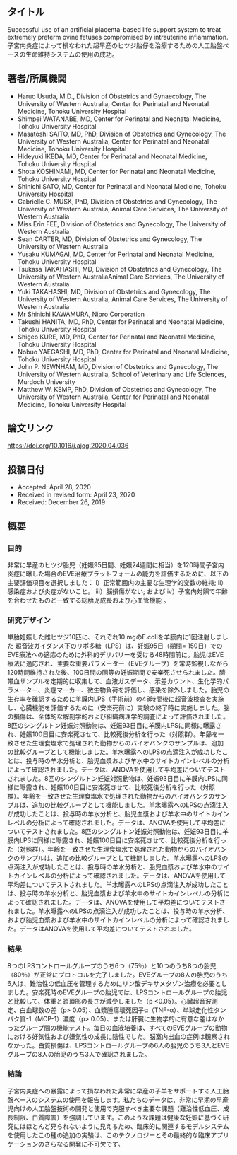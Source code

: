 ## タイトル
Successful use of an artificial placenta-based life support system to treat extremely preterm ovine fetuses compromised by intrauterine inflammation.  
子宮内炎症によって損なわれた超早産のヒツジ胎仔を治療するための人工胎盤ベースの生命維持システムの使用の成功。

## 著者/所属機関
* Haruo Usuda, M.D., Division of Obstetrics and Gynaecology, The University of Western Australia, Center for Perinatal and Neonatal Medicine, Tohoku University Hospital
* Shimpei WATANABE, MD, Center for Perinatal and Neonatal Medicine, Tohoku University Hospital
* Masatoshi SAITO, MD, PhD, Division of Obstetrics and Gynecology, The University of Western Australia, Center for Perinatal and Neonatal Medicine, Tohoku University Hospital
* Hideyuki IKEDA, MD, Center for Perinatal and Neonatal Medicine, Tohoku University Hospital
* Shota KOSHINAMI, MD, Center for Perinatal and Neonatal Medicine, Tohoku University Hospital
* Shinichi SATO, MD, Center for Perinatal and Neonatal Medicine, Tohoku University Hospital
* Gabrielle C. MUSK, PhD, Division of Obstetrics and Gynecology, The University of Western Australia, Animal Care Services, The University of Western Australia
* Miss Erin FEE, Division of Obstetrics and Gynecology, The University of Western Australia
* Sean CARTER, MD, Division of Obstetrics and Gynecology, The University of Western Australia
* Yusaku KUMAGAI, MD, Center for Perinatal and Neonatal Medicine, Tohoku University Hospital
* Tsukasa TAKAHASHI, MD, Division of Obstetrics and Gynecology, The University of Western AustraliaAnimal Care Services, The University of Western Australia
* Yuki TAKAHASHI, MD, Division of Obstetrics and Gynecology, The University of Western Australia, Animal Care Services, The University of Western Australia
* Mr Shinichi KAWAMURA, Nipro Corporation
* Takushi HANITA, MD, PhD, Center for Perinatal and Neonatal Medicine, Tohoku University Hospital
* Shigeo KURE, MD, PhD, Center for Perinatal and Neonatal Medicine, Tohoku University Hospital
* Nobuo YAEGASHI, MD, PhD, Center for Perinatal and Neonatal Medicine, Tohoku University Hospital
* John P. NEWNHAM, MD, Division of Obstetrics and Gynecology, The University of Western Australia, School of Veterinary and Life Sciences, Murdoch University
* Matthew W. KEMP, PhD, Division of Obstetrics and Gynecology, The University of Western Australia, Center for Perinatal and Neonatal Medicine, Tohoku University Hospital

## 論文リンク
https://doi.org/10.1016/j.ajog.2020.04.036

## 投稿日付
* Accepted: April 28, 2020
* Received in revised form: April 23, 2020
* Received: December 26, 2019

## 概要
### 目的
非常に早産のヒツジ胎児（妊娠95日間、妊娠24週間に相当）を120時間子宮内炎症に曝した場合のEVE治療プラットフォームの能力を評価するために、以下の主要評価項目を選択しました： i）正常範囲内の主要な生理学的変数の維持; ii）感染症および炎症がないこと。 iii）脳損傷がない; および iv）子宮内対照で年齢を合わせたものと一致する総胎児成長および心血管機能 。
### 研究デザイン
単胎妊娠した雌ヒツジ10匹に、それぞれ10 mgのE.coliを羊膜内に1回注射しました 超音波ガイダンス下のリポ多糖（LPS）は、妊娠95日（期間= 150日）でのEVE療法への適応のために外科的デリバリーを受ける48時間前に。胎児はEVE療法に適応され、主要な重要パラメーター（EVEグループ）を常時監視しながら120時間維持された後、100日間の同等の妊娠期間で安楽死させられました。臍帯血サンプルを定期的に収集して、血液ガスデータ、示差カウント、生化学的パラメーター、炎症マーカー、微生物負荷を評価し、感染を除外しました。胎児の生存率を確認するために羊膜内LPS（手術前）の48時間後に超音波検査を実施し、心臓機能を評価するために（安楽死前に）実験の終了時に実施しました。脳の損傷は、全体的な解剖学的および組織病理学的調査によって評価されました。8匹のシングルトン妊娠対照動物は、妊娠93日目に羊膜内LPSに同様に曝露され、妊娠100日目に安楽死させて、比較死後分析を行った（対照群）。年齢を一致させた生理食塩水で処理された動物からのバイオバンクのサンプルは、追加の比較グループとして機能しました。羊水曝露へのLPSの点滴注入が成功したことは、投与時の羊水分析と、胎児血漿および羊水中のサイトカインレベルの分析によって確認されました。データは、ANOVAを使用して平均差についてテストされました。8匹のシングルトン妊娠対照動物は、妊娠93日目に羊膜内LPSに同様に曝露され、妊娠100日目に安楽死させて、比較死後分析を行った（対照群）。年齢を一致させた生理食塩水で処理された動物からのバイオバンクのサンプルは、追加の比較グループとして機能しました。羊水曝露へのLPSの点滴注入が成功したことは、投与時の羊水分析と、胎児血漿および羊水中のサイトカインレベルの分析によって確認されました。データは、ANOVAを使用して平均差についてテストされました。8匹のシングルトン妊娠対照動物は、妊娠93日目に羊膜内LPSに同様に曝露され、妊娠100日目に安楽死させて、比較死後分析を行った（対照群）。年齢を一致させた生理食塩水で処理された動物からのバイオバンクのサンプルは、追加の比較グループとして機能しました。羊水曝露へのLPSの点滴注入が成功したことは、投与時の羊水分析と、胎児血漿および羊水中のサイトカインレベルの分析によって確認されました。データは、ANOVAを使用して平均差についてテストされました。羊水曝露へのLPSの点滴注入が成功したことは、投与時の羊水分析と、胎児血漿および羊水中のサイトカインレベルの分析によって確認されました。データは、ANOVAを使用して平均差についてテストされました。羊水曝露へのLPSの点滴注入が成功したことは、投与時の羊水分析、および胎児血漿および羊水中のサイトカインレベルの分析によって確認されました。データはANOVAを使用して平均差についてテストされました。
### 結果
8つのLPSコントロールグループのうち6つ（75％）と10つのうち8つの胎児（80％）が正常にプロトコルを完了しました。EVEグループの8人の胎児のうち6人は、難治性の低血圧を管理するためにリン酸デキサメタゾン治療を必要としました。安楽死時のEVEグループの胎児では、LPSコントロールグループの胎児と比較して、体重と頭頂部の長さが減少しました（p <0.05）。心臓超音波測定、白血球数の差（p> 0.05）、血漿腫瘍壊死因子α（TNF-α）、単球走化性タンパク質-1（MCP-1）濃度（p> 0.05）、または肝臓に生物学的に有意な差はなかったグループ間の機能テスト。毎日の血液培養は、すべてのEVEグループの動物における好気性および嫌気性の成長に陰性でした。脳室内出血の症例は観察されなかった。白質損傷は、LPSコントロールグループの6人の胎児のうち3人とEVEグループの8人の胎児のうち3人で確認されました。
### 結論
子宮内炎症への暴露によって損なわれた非常に早産の子羊をサポートする人工胎盤ベースのシステムの使用を報告します。私たちのデータは、非常に早期の早産児向けの人工胎盤技術の開発と使用で克服すべき主要な課題（難治性低血圧、成長制限、白質障害）を強調しています。このような課題は健康な妊娠に基づく研究にはほとんど見られないように見えるため、臨床的に関連するモデルシステムを使用したこの種の追加の実験は、このテクノロジーとその最終的な臨床アプリケーションのさらなる開発に不可欠です。
